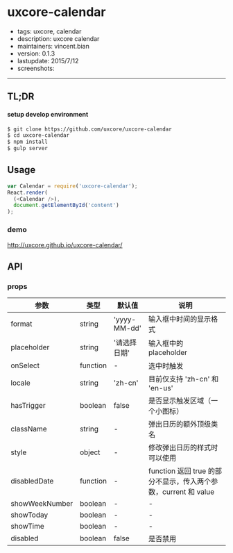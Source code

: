 # uxcore-calendar

- tags: uxcore, calendar
- description: uxcore calendar
- maintainers: vincent.bian
- version: 0.1.3
- lastupdate: 2015/7/12
- screenshots:
---

## TL;DR

#### setup develop environment

```sh
$ git clone https://github.com/uxcore/uxcore-calendar
$ cd uxcore-calendar
$ npm install
$ gulp server
```

## Usage

```js
var Calendar = require('uxcore-calendar');
React.render(
  (<Calendar />),
  document.getElementById('content')
);
```

### demo
http://uxcore.github.io/uxcore-calendar/

## API

### props

|参数|类型|默认值|说明|
|---|----|---|------|
|format|string|'yyyy-MM-dd'|输入框中时间的显示格式|
|placeholder|string|'请选择日期'|输入框中的 placeholder|
|onSelect|function|-|选中时触发|
|locale|string|'zh-cn'|目前仅支持 'zh-cn' 和 'en-us'
|hasTrigger|boolean|false|是否显示触发区域（一个小图标）|
|className|string|-|弹出日历的额外顶级类名|
|style|object|-|修改弹出日历的样式时可以使用|
|disabledDate|function|-|function 返回 true 的部分不显示，传入两个参数，current 和 value|
|showWeekNumber|boolean|-|-|
|showToday|boolean|-|-|
|showTime|boolean|-|-|
|disabled|boolean|false|是否禁用|

